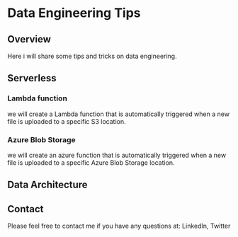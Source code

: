 # Data Engineering Tips

## Overview

Here i will share some tips and tricks on data engineering.

## Serverless 

### Lambda function

we will create a Lambda function that is automatically triggered when a new file is uploaded to a specific S3 location.

### Azure Blob Storage

we will create an azure function that is automatically triggered when a new file is uploaded to a specific Azure Blob Storage location.

## Data Architecture


## Contact

Please feel free to contact me if you have any questions at: LinkedIn, Twitter
